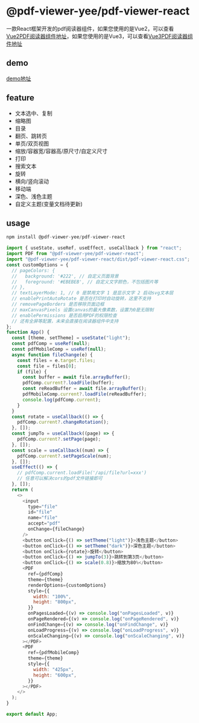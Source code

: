 # @pdf-viewer-yee/pdf-viewer-react

一款React框架开发的pdf阅读器组件，如果您使用的是Vue2，可以查看[Vue2PDF阅读器组件地址](https://www.npmjs.com/package/@pdf-viewer-yee/pdf-viewer-vue2)，如果您使用的是Vue3，可以查看[Vue3PDF阅读器组件地址](https://www.npmjs.com/package/@pdf-viewer-yee/pdf-viewer-vue3)


## demo

[demo地址](https://codesandbox.io/p/devbox/p8gpcr?file=%2Fsrc%2FApp.jsx%3A2%2C52)

## feature

- 文本选中、复制
- 缩略图
- 目录
- 翻页、跳转页
- 单页/双页视图
- 缩放/容器宽/容器高/原尺寸/自定义尺寸
- 打印
- 搜索文本
- 旋转
- 横向/竖向滚动
- 移动端
- 深色、浅色主题
- 自定义主题(变量文档待更新)

## usage
```js
npm install @pdf-viewer-yee/pdf-viewer-react
```


```js
import { useState, useRef, useEffect, useCallback } from "react";
import PDF from "@pdf-viewer-yee/pdf-viewer-react";
import "@pdf-viewer-yee/pdf-viewer-react/dist/pdf-viewer-react.css";
const customOptions = {
  // pageColors: {
  //   background: '#222', // 自定义页面背景
  //   foreground: '#EBEBEB', // 自定义文字颜色，不包括图片等
  // },
  // textLayerMode: 1, // 0 是禁用文字 1 是显示文字 2 启动svg文本层
  // enablePrintAutoRotate 是否在打印时自动旋转，这里不支持
  // removePageBorders 是否移除页面边框
  // maxCanvasPixels 设置canvas的最大像素数，设置为0是无限制
  // enablePermissions 是否启用PDF的权限检查
  // 还有全屏等配置，未来会直接在阅读器组件中支持
};
function App() {
  const [theme, setTheme] = useState("light");
  const pdfComp = useRef(null);
  const pdfMobileComp = useRef(null);
  async function fileChange(e) {
    const files = e.target.files;
    const file = files[0];
    if (file) {
      const buffer = await file.arrayBuffer();
      pdfComp.current?.loadFile(buffer);
      const reReadBuffer = await file.arrayBuffer();
      pdfMobileComp.current?.loadFile(reReadBuffer);
      console.log(pdfComp.current);
    }
  }
  const rotate = useCallback(() => {
    pdfComp.current?.changeRotation();
  }, []);
  const jumpTo = useCallback((page) => {
    pdfComp.current?.setPage(page);
  }, []);
  const scale = useCallback((num) => {
    pdfComp.current?.setPageScale(num);
  }, []);
  useEffect(() => {
    // pdfComp.current.loadFile('/api/file?url=xxx')
    // 任意可以解决cors的pdf文件链接即可
  }, []);
  return (
    <>
      <input
        type="file"
        id="file"
        name="file"
        accept="pdf"
        onChange={fileChange}
      />
      <button onClick={() => setTheme("light")}>浅色主题</button>
      <button onClick={() => setTheme("dark")}>深色主题</button>
      <button onClick={rotate}>旋转</button>
      <button onClick={() => jumpTo(3)}>跳转到第3页</button>
      <button onClick={() => scale(0.8)}>缩放为80%</button>
      <PDF
        ref={pdfComp}
        theme={theme}
        renderOptions={customOptions}
        style={{
          width: "100%",
          height: "800px",
        }}
        onPagesLoaded={(v) => console.log("onPagesLoaded", v)}
        onPageRendered={(v) => console.log("onPageRendered", v)}
        onFindChange={(v) => console.log("onFindChange", v)}
        onLoadProgress={(v) => console.log("onLoadProgress", v)}
        onScaleChanging={(v) => console.log("onScaleChanging", v)}
      ></PDF>
      <PDF
        ref={pdfMobileComp}
        theme={theme}
        style={{
          width: "425px",
          height: "600px",
        }}
      ></PDF>
    </>
  );
}

export default App;
```

